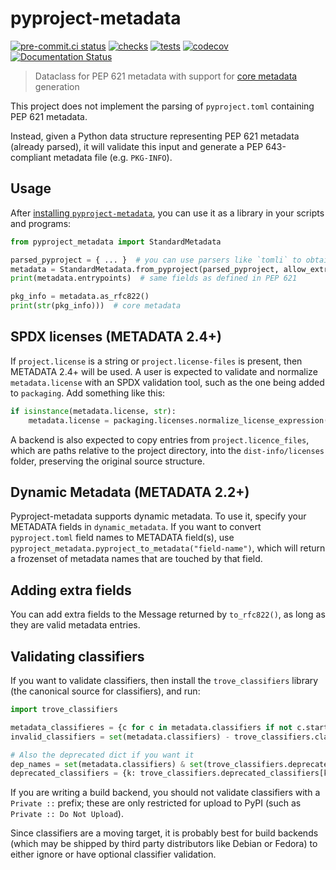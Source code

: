 # pyproject-metadata

[![pre-commit.ci status](https://results.pre-commit.ci/badge/github/pypa/pyproject-metadata/main.svg)](https://results.pre-commit.ci/latest/github/pypa/pyproject-metadata/main)
[![checks](https://github.com/pypa/pyproject-metadata/actions/workflows/checks.yml/badge.svg)](https://github.com/FFY00/python-pyproject-metadata/actions/workflows/checks.yml)
[![tests](https://github.com/pypa/pyproject-metadata/actions/workflows/tests.yml/badge.svg)](https://github.com/pypa/pyproject-metadata/actions/workflows/tests.yml)
[![codecov](https://codecov.io/gh/pypa/pyproject-metadata/branch/main/graph/badge.svg?token=9chBjS1lch)](https://codecov.io/gh/pypa/pyproject-metadata)
[![Documentation Status](https://readthedocs.org/projects/pyproject-metadata/badge/?version=latest)](https://pep621.readthedocs.io/en/latest/?badge=latest)


> Dataclass for PEP 621 metadata with support for [core metadata] generation

This project does not implement the parsing of `pyproject.toml`
containing PEP 621 metadata.

Instead, given a Python data structure representing PEP 621 metadata (already
parsed), it will validate this input and generate a PEP 643-compliant metadata
file (e.g. `PKG-INFO`).


## Usage

After [installing `pyproject-metadata`](https://pypi.org/project/pyproject-metadata/),
you can use it as a library in your scripts and programs:

```python
from pyproject_metadata import StandardMetadata

parsed_pyproject = { ... }  # you can use parsers like `tomli` to obtain this dict
metadata = StandardMetadata.from_pyproject(parsed_pyproject, allow_extra_keys = False)
print(metadata.entrypoints)  # same fields as defined in PEP 621

pkg_info = metadata.as_rfc822()
print(str(pkg_info)))  # core metadata
```

## SPDX licenses (METADATA 2.4+)

If `project.license` is a string or `project.license-files` is present, then
METADATA 2.4+ will be used. A user is expected to validate and normalize
`metadata.license` with an SPDX validation tool, such as the one being added to
`packaging`. Add something like this:

```python
if isinstance(metadata.license, str):
    metadata.license = packaging.licenses.normalize_license_expression(metadata.license)
```

A backend is also expected to copy entries from `project.licence_files`, which
are paths relative to the project directory, into the `dist-info/licenses`
folder, preserving the original source structure.


[core metadata]: https://packaging.python.org/specifications/core-metadata/


## Dynamic Metadata (METADATA 2.2+)

Pyproject-metadata supports dynamic metadata. To use it, specify your METADATA fields in `dynamic_metadata`. If you want to convert `pyproject.toml` field names to METADATA field(s), use `pyproject_metadata.pyproject_to_metadata("field-name")`, which will return a frozenset of metadata names that are touched by that field.


## Adding extra fields

You can add extra fields to the Message returned by `to_rfc822()`, as long as they are valid metadata entries.

## Validating classifiers

If you want to validate classifiers, then install the `trove_classifiers` library (the canonical source for classifiers), and run:

```python
import trove_classifiers

metadata_classifieres = {c for c in metadata.classifiers if not c.startswith("Private ::")}
invalid_classifiers = set(metadata.classifiers) - trove_classifiers.classifiers

# Also the deprecated dict if you want it
dep_names = set(metadata.classifiers) & set(trove_classifiers.deprecated_classifiers)
deprecated_classifiers = {k: trove_classifiers.deprecated_classifiers[k] for k in dep_names}
```

If you are writing a build backend, you should not validate classifiers with a `Private ::` prefix; these are only restricted for upload to PyPI (such as `Private :: Do Not Upload`).

Since classifiers are a moving target, it is probably best for build backends (which may be shipped by third party distributors like Debian or Fedora) to either ignore or have optional classifier validation.

